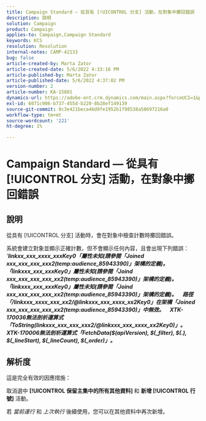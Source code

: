 ```yaml
---
title: Campaign Standard — 從具有 [!UICONTROL 分支] 活動，在對象中擲回錯誤
description: 說明
solution: Campaign
product: Campaign
applies-to: Campaign,Campaign Standard
keywords: KCS
resolution: Resolution
internal-notes: CAMP-42133
bug: false
article-created-by: Marta Zator
article-created-date: 5/6/2022 4:33:16 PM
article-published-by: Marta Zator
article-published-date: 5/6/2022 4:37:02 PM
version-number: 2
article-number: KA-15801
dynamics-url: https://adobe-ent.crm.dynamics.com/main.aspx?forceUCI=1&pagetype=entityrecord&etn=knowledgearticle&id=286a3538-5acd-ec11-a7b5-6045bd00dbbc
exl-id: 6071c906-b737-455d-b220-8b28ef149139
source-git-commit: 0c3e421beca46d9fe1952b1f98538a50697216a0
workflow-type: tm+mt
source-wordcount: '221'
ht-degree: 1%

---
```


# Campaign Standard — 從具有 [!UICONTROL 分支] 活動，在對象中擲回錯誤

## 說明


從具有 [!UICONTROL 分支] 活動時，會在對象中檢查計數時擲回錯誤。

系統會建立對象並顯示正確計數，但不會顯示任何內容，且會出現下列錯誤：
 
*&#39;<b>linkxx_xxx_xxxx_xxxKey0「屬性未知(請參閱「Joined xxx_xxx_xxx_xxx2(temp:audience_85943390)」架構的定義)。 「linkxxx_xxx_xxxKey0」屬性未知(請參閱「Joind xxx_xxx_xxx_xxx_xx2(temp:audience_85943390)」架構的定義)。 「linkxxx_xxx_xxxKey0」屬性未知(請參閱「Joind xxx_xxx_xxx_xxx_xx2(temp:audience_85943390)」架構的定義)。</b>*
 <b>__</b> 
<b>*路徑「/linkxxx_xxxx_xxx_xx2/@linkxxx_xxx_xxxx_xx2Key0」在架構「Joined xxx_xxx_xxx_xxx_xx2(temp:audience_85943390)」中無效。</b>*
 <b>__</b> 
<b>*XTK-170036無法剖析運算式「ToString(linkxxx_xxx_xxx_xxx2/@linkxxx_xxx_xxxx_xx2Key0)」。 XTK-170006無法剖析運算式「FetchData($(apiVersion), $(_filter), $(.), $(_lineStart), $(_lineCount), $(_order)」。</b>*


## 解析度


這是完全有效的因應措施：

取消選中 <b>[!UICONTROL 保留主集中的所有其他資料] </b>和 <b>新增 [!UICONTROL 行號]</b> 活動。

若 *當前運行* 和 *上次執行* 後續使用，您可以在其他資料中再次新增。
